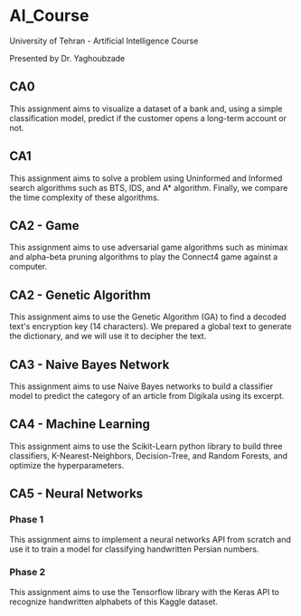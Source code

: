 # AI_Course

University of Tehran - Artificial Intelligence Course

Presented by Dr. Yaghoubzade

## CA0

This assignment aims to visualize a dataset of a bank and, using a simple classification model, predict if the customer opens a long-term account or not.

## CA1

This assignment aims to solve a problem using Uninformed and Informed search algorithms such as BTS, IDS, and A* algorithm. Finally, we compare the time complexity of these algorithms.

## CA2 - Game

This assignment aims to use adversarial game algorithms such as minimax and alpha-beta pruning algorithms to play the Connect4 game against a computer. 

## CA2 - Genetic Algorithm

This assignment aims to use the Genetic Algorithm (GA) to find a decoded text's encryption key (14 characters). We prepared a global text to generate the dictionary, and we will use it to decipher the text.

## CA3 - Naive Bayes Network

This assignment aims to use Naive Bayes networks to build a classifier model to predict the category of an article from Digikala using its excerpt.

## CA4 - Machine Learning

This assignment aims to use the Scikit-Learn python library to build three classifiers, K-Nearest-Neighbors, Decision-Tree, and Random Forests, and optimize the hyperparameters.

## CA5 - Neural Networks

### Phase 1

This assignment aims to implement a neural networks API from scratch and use it to train a model for classifying handwritten Persian numbers.

### Phase 2

This assignment aims to use the Tensorflow library with the Keras API to recognize handwritten alphabets of this Kaggle dataset.
